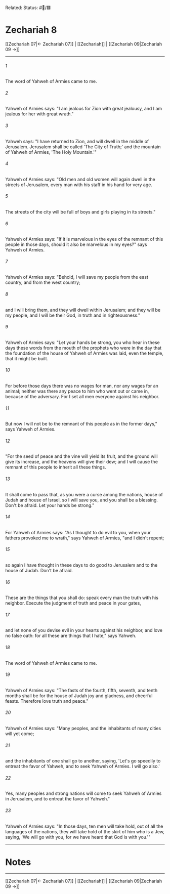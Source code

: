Related:
Status: #📖/🟥
# Zechariah 8

[[Zechariah 07|← Zechariah 07]] | [[Zechariah]] | [[Zechariah 09|Zechariah 09 →]]
***



###### 1 
The word of Yahweh of Armies came to me. 

###### 2 
Yahweh of Armies says: "I am jealous for Zion with great jealousy, and I am jealous for her with great wrath." 

###### 3 
Yahweh says: "I have returned to Zion, and will dwell in the middle of Jerusalem. Jerusalem shall be called 'The City of Truth;' and the mountain of Yahweh of Armies, 'The Holy Mountain.'" 

###### 4 
Yahweh of Armies says: "Old men and old women will again dwell in the streets of Jerusalem, every man with his staff in his hand for very age. 

###### 5 
The streets of the city will be full of boys and girls playing in its streets." 

###### 6 
Yahweh of Armies says: "If it is marvelous in the eyes of the remnant of this people in those days, should it also be marvelous in my eyes?" says Yahweh of Armies. 

###### 7 
Yahweh of Armies says: "Behold, I will save my people from the east country, and from the west country; 

###### 8 
and I will bring them, and they will dwell within Jerusalem; and they will be my people, and I will be their God, in truth and in righteousness." 

###### 9 
Yahweh of Armies says: "Let your hands be strong, you who hear in these days these words from the mouth of the prophets who were in the day that the foundation of the house of Yahweh of Armies was laid, even the temple, that it might be built. 

###### 10 
For before those days there was no wages for man, nor any wages for an animal; neither was there any peace to him who went out or came in, because of the adversary. For I set all men everyone against his neighbor. 

###### 11 
But now I will not be to the remnant of this people as in the former days," says Yahweh of Armies. 

###### 12 
"For the seed of peace and the vine will yield its fruit, and the ground will give its increase, and the heavens will give their dew; and I will cause the remnant of this people to inherit all these things. 

###### 13 
It shall come to pass that, as you were a curse among the nations, house of Judah and house of Israel, so I will save you, and you shall be a blessing. Don't be afraid. Let your hands be strong." 

###### 14 
For Yahweh of Armies says: "As I thought to do evil to you, when your fathers provoked me to wrath," says Yahweh of Armies, "and I didn't repent; 

###### 15 
so again I have thought in these days to do good to Jerusalem and to the house of Judah. Don't be afraid. 

###### 16 
These are the things that you shall do: speak every man the truth with his neighbor. Execute the judgment of truth and peace in your gates, 

###### 17 
and let none of you devise evil in your hearts against his neighbor, and love no false oath: for all these are things that I hate," says Yahweh. 

###### 18 
The word of Yahweh of Armies came to me. 

###### 19 
Yahweh of Armies says: "The fasts of the fourth, fifth, seventh, and tenth months shall be for the house of Judah joy and gladness, and cheerful feasts. Therefore love truth and peace." 

###### 20 
Yahweh of Armies says: "Many peoples, and the inhabitants of many cities will yet come; 

###### 21 
and the inhabitants of one shall go to another, saying, 'Let's go speedily to entreat the favor of Yahweh, and to seek Yahweh of Armies. I will go also.' 

###### 22 
Yes, many peoples and strong nations will come to seek Yahweh of Armies in Jerusalem, and to entreat the favor of Yahweh." 

###### 23 
Yahweh of Armies says: "In those days, ten men will take hold, out of all the languages of the nations, they will take hold of the skirt of him who is a Jew, saying, 'We will go with you, for we have heard that God is with you.'"

---
# Notes


***
[[Zechariah 07|← Zechariah 07]] | [[Zechariah]] | [[Zechariah 09|Zechariah 09 →]]
